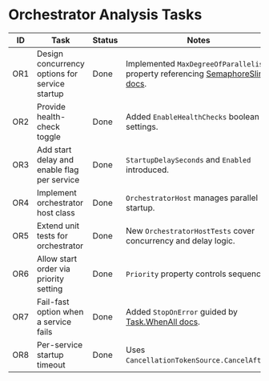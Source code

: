 # Orchestrator Analysis Tasks

| ID | Task | Status | Notes |
|----|------|--------|-------|
| OR1 | Design concurrency options for service startup | Done | Implemented `MaxDegreeOfParallelism` property referencing [SemaphoreSlim docs](https://learn.microsoft.com/dotnet/standard/parallel-programming/how-to-limit-the-degree-of-concurrency-in-a-task-parallel-library-application). |
| OR2 | Provide health-check toggle | Done | Added `EnableHealthChecks` boolean in settings. |
| OR3 | Add start delay and enable flag per service | Done | `StartupDelaySeconds` and `Enabled` introduced. |
| OR4 | Implement orchestrator host class | Done | `OrchestratorHost` manages parallel startup. |
| OR5 | Extend unit tests for orchestrator | Done | New `OrchestratorHostTests` cover concurrency and delay logic. |
| OR6 | Allow start order via priority setting | Done | `Priority` property controls sequence. |
| OR7 | Fail-fast option when a service fails | Done | Added `StopOnError` guided by [Task.WhenAll docs](https://learn.microsoft.com/dotnet/api/system.threading.tasks.task.whenall). |
| OR8 | Per-service startup timeout | Done | Uses `CancellationTokenSource.CancelAfter`. |
